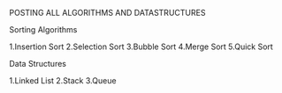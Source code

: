 POSTING ALL ALGORITHMS AND DATASTRUCTURES 

Sorting Algorithms

1.Insertion Sort 
2.Selection Sort
3.Bubble Sort
4.Merge Sort
5.Quick Sort





Data Structures 

1.Linked List
2.Stack 
3.Queue
